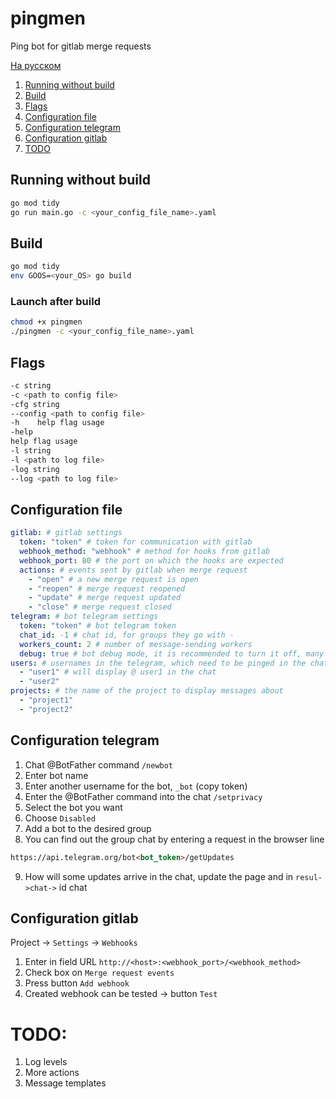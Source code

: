 # pingmen
Ping bot for gitlab merge requests

[На русском](README_RUS.md)

1. [Running without build](#run)
2. [Build](#build)
3. [Flags](#flags)
4. [Configuration file](#cfgfile)
5. [Configuration telegram](#cfgtelegram)
6. [Configuration gitlab](#cfggitlab)
7. [TODO](#todo)

## Running without build <a name="run"></a>
```zsh
go mod tidy
go run main.go -c <your_config_file_name>.yaml
```

## Build <a name="build"></a>
```zsh
go mod tidy
env GOOS=<your_OS> go build 
```

### Launch after build
```zsh
chmod +x pingmen
./pingmen -c <your_config_file_name>.yaml
```

## Flags <a name="flags"></a>
```zsh
-c string
-c <path to сonfig file>
-cfg string
--config <path to сonfig file>
-h    help flag usage
-help
help flag usage
-l string
-l <path to log file>
-log string
--log <path to log file>
```

## Configuration file <a name="cfgfile"></a>
```yaml
gitlab: # gitlab settings
  token: "token" # token for communication with gitlab
  webhook_method: "webhook" # method for hooks from gitlab
  webhook_port: 80 # the port on which the hooks are expected
  actions: # events sent by gitlab when merge request
    - "open" # a new merge request is open
    - "reopen" # merge request reopened
    - "update" # merge request updated
    - "close" # merge request closed
telegram: # bot telegram settings
  token: "token" # bot telegram token
  chat_id: -1 # chat id, for groups they go with -
  workers_count: 2 # number of message-sending workers
  debug: true # bot debug mode, it is recommended to turn it off, many logs
users: # usernames in the telegram, which need to be pinged in the chat, are written without @
  - "user1" # will display @ user1 in the chat
  - "user2"
projects: # the name of the project to display messages about
  - "project1"
  - "project2"
```

## Configuration telegram <a name="cfgtelegram"></a>
1. Chat @BotFather command ```/newbot```
2. Enter bot name
3. Enter another username for the bot, ```_bot``` (copy token)
4. Enter the @BotFather command into the chat ```/setprivacy```
5. Select the bot you want
6. Choose ```Disabled```
7. Add a bot to the desired group
8. You can find out the group chat by entering a request in the browser line
```html
https://api.telegram.org/bot<bot_token>/getUpdates
```
9. How will some updates arrive in the chat, update the page and in ```resul->chat->``` id chat

## Configuration gitlab <a name="cfggitlab"></a>
Project -> ```Settings``` -> ```Webhooks```
1. Enter in field URL ```http://<host>:<webhook_port>/<webhook_method>```
2. Check box on ```Merge request events```
3. Press button ```Add webhook```
4. Created webhook can be tested -> button ```Test```

# TODO: <a name="todo"></a>
1. Log levels
2. More actions
3. Message templates